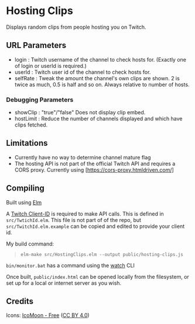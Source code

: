 # Hosting Clips

Displays random clips from people hosting you on Twitch.

## URL Parameters

- login : Twitch username of the channel to check hosts for. (Exactly one of login or userId is required.)
- userId : Twitch user id of the channel to check hosts for.
- selfRate : Tweak the amount the channel's own clips are shown. 2 is twice as much, 0.5 is half and so on. Always relative to number of hosts.

### Debugging Parameters

- showClip : "true"/"false" Does not display clip embed.
- hostLimit : Reduce the number of channels displayed and which have clips fetched.

## Limitations

- Currently have no way to determine channel mature flag
- The hosting API is not part of the official Twitch API and requires a CORS proxy. Currently using [https://cors-proxy.htmldriven.com/]
## Compiling

Built using [Elm](http://elm-lang.org/)

A [Twitch Client-ID](https://dev.twitch.tv/docs/authentication#registration) is required to make API calls. This is defined in `src/TwtichId.elm`. This file is not part of of the repo, but `src/TwitchId.elm.example` can be copied and edited to provide your client id.

My build command:

> `elm-make src/HostingClips.elm --output public/hosting-clips.js`

`bin/monitor.bat` has a command using the [watch](https://www.npmjs.com/package/watch) CLI

Once built, `public/index.html` can be opened locally from the filesystem, or set up for a local or internet server as you wish.

## Credits

Icons: [IcoMoon - Free](https://icomoon.io/#icons-icomoon) ([CC BY 4.0](http://creativecommons.org/licenses/by/4.0/))
